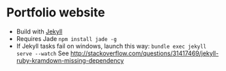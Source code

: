 # Portfolio website

* Build with [Jekyll](http://jekyllrb.com/)
* Requires Jade `npm install jade -g`
* If Jekyll tasks fail on windows, launch this way: `bundle exec jekyll serve --watch`
  See http://stackoverflow.com/questions/31417469/jekyll-ruby-kramdown-missing-dependency


